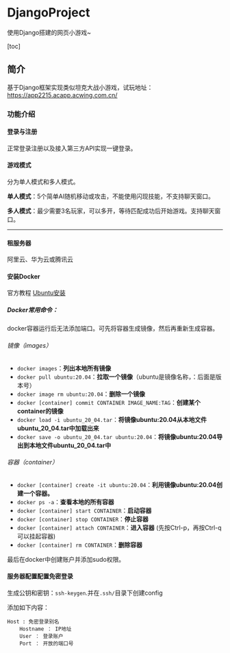 # DjangoProject

使用Django搭建的网页小游戏~

[toc]

## 简介

基于Django框架实现类似坦克大战小游戏，试玩地址：https://app2215.acapp.acwing.com.cn/

### 功能介绍

#### 登录与注册

正常登录注册以及接入第三方API实现一键登录。

#### 游戏模式

分为单人模式和多人模式。

**单人模式**：5个简单AI随机移动或攻击，不能使用闪现技能，不支持聊天窗口。

**多人模式**：最少需要3名玩家，可以多开，等待匹配成功后开始游戏。支持聊天窗口。









----------------------

#### 租服务器
阿里云、华为云或腾讯云

#### 安装Docker
官方教程 [Ubuntu安装](https://docs.docker.com/engine/install/ubuntu/)
##### Docker常用命令：
docker容器运行后无法添加端口。可先将容器生成镜像，然后再重新生成容器。 
###### 镜像（images）  

- `docker images`：**列出本地所有镜像**   
- `docker pull ubuntu:20.04`：**拉取一个镜像**（ubuntu是镜像名称，：后面是版本号）  
- `docker image rm ubuntu:20.04`：**删除一个镜像**
- `docker [container] commit CONTAINER IMAGE_NAME:TAG`：**创建某个container的镜像**
- `docker load -i ubuntu_20_04.tar`：**将镜像ubuntu:20.04从本地文件ubuntu_20_04.tar中加载出来**
- `docker save -o ubuntu_20_04.tar ubuntu:20.04`：**将镜像ubuntu:20.04导出到本地文件ubuntu_20_04.tar中**

###### 容器（container）

- `docker [container] create -it ubuntu:20.04`：**利用镜像ubuntu:20.04创建一个容器。**
- `docker ps -a`：**查看本地的所有容器**
- `docker [container] start CONTAINER`：**启动容器**
- `docker [container] stop CONTAINER`：**停止容器**
- `docker [container] attach CONTAINER`：**进入容器** (先按Ctrl-p，再按Ctrl-q可以挂起容器)
- `docker [container] rm CONTAINER`：**删除容器**

最后在docker中创建账户并添加sudo权限。

#### 服务器配置配置免密登录
生成公钥和密钥：`ssh-keygen`.并在`.ssh/`目录下创建config

添加如下内容：
```
Host : 免密登录别名
    Hostname ： IP地址
    User ： 登录账户
    Port ： 开放的端口号
```

